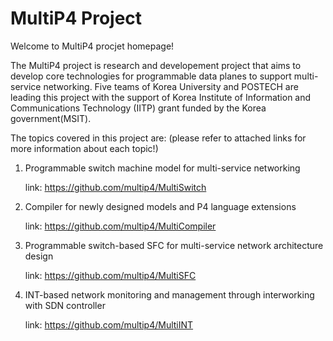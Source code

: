 # MultiP4 Project

Welcome to MultiP4 procjet homepage! 

The MultiP4 project is research and developement project that aims to develop core technologies for programmable data planes to support multi-service networking. Five teams of Korea University and POSTECH are leading this project with the support of Korea Institute of Information and Communications Technology (IITP) grant funded by the Korea government(MSIT). 

The topics covered in this project are: (please refer to attached links for more information about each topic!)

1. Programmable switch machine model for multi-service networking
 
    link: https://github.com/multip4/MultiSwitch
 
2. Compiler for newly designed models and P4 language extensions

    link: https://github.com/multip4/MultiCompiler

3. Programmable switch-based SFC for multi-service network architecture design
   
   link: https://github.com/multip4/MultiSFC

4. INT-based network monitoring and management through interworking with SDN controller

   link: https://github.com/multip4/MultiINT
   
   
   



